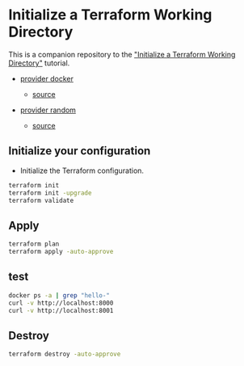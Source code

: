 # Initialize a Terraform Working Directory

This is a companion repository to the ["Initialize a Terraform Working Directory"](https://developer.hashicorp.com/terraform/tutorials/cli/init) tutorial.

- [provider docker](https://registry.terraform.io/providers/kreuzwerker/docker/latest)
  - [source](https://github.com/kreuzwerker/terraform-provider-docker)

- [provider random](https://registry.terraform.io/providers/hashicorp/random/latest)
  - [source](https://github.com/hashicorp/terraform-provider-random)

## Initialize your configuration

- Initialize the Terraform configuration.

```sh
terraform init
terraform init -upgrade
terraform validate
```

## Apply

```sh
terraform plan
terraform apply -auto-approve
```

## test

```sh
docker ps -a | grep "hello-"
curl -v http://localhost:8000
curl -v http://localhost:8001
```

## Destroy

```sh
terraform destroy -auto-approve
```
